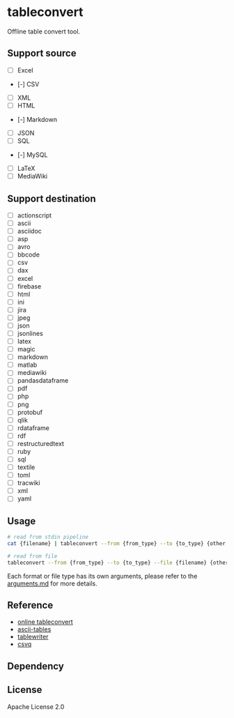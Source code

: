 # tableconvert

Offline table convert tool.

## Support source

- [ ] Excel
- [-] CSV
- [ ] XML
- [ ] HTML
- [-] Markdown
- [ ] JSON
- [ ] SQL
- [-] MySQL
- [ ] LaTeX
- [ ] MediaWiki

## Support destination

- [ ] actionscript
- [ ] ascii
- [ ] asciidoc
- [ ] asp
- [ ] avro
- [ ] bbcode
- [ ] csv
- [ ] dax
- [ ] excel
- [ ] firebase
- [ ] html
- [ ] ini
- [ ] jira
- [ ] jpeg
- [ ] json
- [ ] jsonlines
- [ ] latex
- [ ] magic
- [ ] markdown
- [ ] matlab
- [ ] mediawiki
- [ ] pandasdataframe
- [ ] pdf
- [ ] php
- [ ] png
- [ ] protobuf
- [ ] qlik
- [ ] rdataframe
- [ ] rdf
- [ ] restructuredtext
- [ ] ruby
- [ ] sql
- [ ] textile
- [ ] toml
- [ ] tracwiki
- [ ] xml
- [ ] yaml

## Usage

```bash
# read from stdin pipeline
cat {filename} | tableconvert --from {from_type} --to {to_type} {other arguments}

# read from file
tableconvert --from {from_type} --to {to_type} --file {filename} {other arguments}
```

Each format or file type has its own arguments, please refer to the [arguments.md](https://github.com/martianzhang/tableconvert/blob/master/arguments.md) for more details.

## Reference

* [online tableconvert](https://tableconvert.com/)
* [ascii-tables](https://github.com/ozh/ascii-tables)
* [tablewriter](https://github.com/olekukonko/tablewriter)
* [csvq](https://github.com/mithrandie/csvq)

## Dependency


## License

Apache License 2.0
